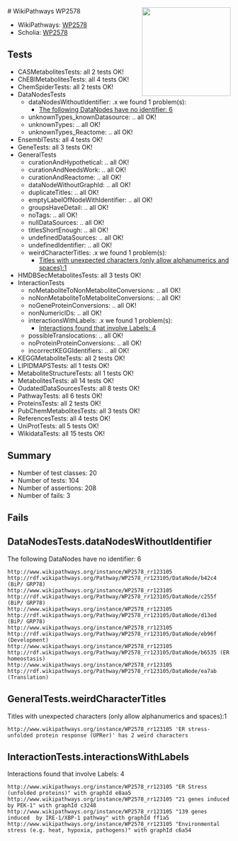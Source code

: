 <img style="float: right; width: 200px" src="https://upload.wikimedia.org/wikipedia/commons/thumb/8/83/Wplogo_with_text_500.png/640px-Wplogo_with_text_500.png" />
# WikiPathways WP2578

* WikiPathways: [WP2578](https://new.wikipathways.org/pathways/WP2578)
* Scholia: [WP2578](https://scholia.toolforge.org/wikipathways/WP2578)
## Tests
* CASMetabolitesTests: all 2 tests OK!
* ChEBIMetabolitesTests: all 4 tests OK!
* ChemSpiderTests: all 2 tests OK!
* DataNodesTests
    * dataNodesWithoutIdentifier: .x we found 1 problem(s):
        * [The following DataNodes have no identifier: 6](#d2d32fa5)
    * unknownTypes_knownDatasource: .. all OK!
    * unknownTypes: .. all OK!
    * unknownTypes_Reactome: .. all OK!
* EnsemblTests: all 4 tests OK!
* GeneTests: all 3 tests OK!
* GeneralTests
    * curationAndHypothetical: .. all OK!
    * curationAndNeedsWork: .. all OK!
    * curationAndReactome: .. all OK!
    * dataNodeWithoutGraphId: .. all OK!
    * duplicateTitles: .. all OK!
    * emptyLabelOfNodeWithIdentifier: .. all OK!
    * groupsHaveDetail: .. all OK!
    * noTags: .. all OK!
    * nullDataSources: .. all OK!
    * titlesShortEnough: .. all OK!
    * undefinedDataSources: .. all OK!
    * undefinedIdentifier: .. all OK!
    * weirdCharacterTitles: .x we found 1 problem(s):
        * [Titles with unexpected characters (only allow alphanumerics and spaces):1](#fda87b3f)
* HMDBSecMetabolitesTests: all 3 tests OK!
* InteractionTests
    * noMetaboliteToNonMetaboliteConversions: .. all OK!
    * noNonMetaboliteToMetaboliteConversions: .. all OK!
    * noGeneProteinConversions: .. all OK!
    * nonNumericIDs: .. all OK!
    * interactionsWithLabels: .x we found 1 problem(s):
        * [Interactions found that involve Labels: 4](#630d267b)
    * possibleTranslocations: .. all OK!
    * noProteinProteinConversions: .. all OK!
    * incorrectKEGGIdentifiers: .. all OK!
* KEGGMetaboliteTests: all 2 tests OK!
* LIPIDMAPSTests: all 1 tests OK!
* MetaboliteStructureTests: all 1 tests OK!
* MetabolitesTests: all 14 tests OK!
* OudatedDataSourcesTests: all 8 tests OK!
* PathwayTests: all 6 tests OK!
* ProteinsTests: all 2 tests OK!
* PubChemMetabolitesTests: all 3 tests OK!
* ReferencesTests: all 4 tests OK!
* UniProtTests: all 5 tests OK!
* WikidataTests: all 15 tests OK!


## Summary

* Number of test classes: 20
* Number of tests: 104
* Number of assertions: 208
* Number of fails: 3

## Fails

<a name="d2d32fa5" />

## DataNodesTests.dataNodesWithoutIdentifier

The following DataNodes have no identifier: 6
```
http://www.wikipathways.org/instance/WP2578_rr123105 http://rdf.wikipathways.org/Pathway/WP2578_rr123105/DataNode/b42c4 (BiP/ GRP78)
http://www.wikipathways.org/instance/WP2578_rr123105 http://rdf.wikipathways.org/Pathway/WP2578_rr123105/DataNode/c255f (BiP/ GRP78)
http://www.wikipathways.org/instance/WP2578_rr123105 http://rdf.wikipathways.org/Pathway/WP2578_rr123105/DataNode/d13ed (BiP/ GRP78)
http://www.wikipathways.org/instance/WP2578_rr123105 http://rdf.wikipathways.org/Pathway/WP2578_rr123105/DataNode/eb96f (Development)
http://www.wikipathways.org/instance/WP2578_rr123105 http://rdf.wikipathways.org/Pathway/WP2578_rr123105/DataNode/b6535 (ER homeostasis)
http://www.wikipathways.org/instance/WP2578_rr123105 http://rdf.wikipathways.org/Pathway/WP2578_rr123105/DataNode/ea7ab (Translation)
```

<a name="fda87b3f" />

## GeneralTests.weirdCharacterTitles

Titles with unexpected characters (only allow alphanumerics and spaces):1
```
http://www.wikipathways.org/instance/WP2578_rr123105 'ER stress-unfolded protein response (UPRer)' has 2 weird characters
```

<a name="630d267b" />

## InteractionTests.interactionsWithLabels

Interactions found that involve Labels: 4
```
http://www.wikipathways.org/instance/WP2578_rr123105 "ER Stress (unfolded proteins)" with graphId e8aa5
http://www.wikipathways.org/instance/WP2578_rr123105 "21 genes induced  by PEK-1" with graphId c3248
http://www.wikipathways.org/instance/WP2578_rr123105 "139 genes induced  by IRE-1/XBP-1 pathway" with graphId ff1a5
http://www.wikipathways.org/instance/WP2578_rr123105 "Environmental stress (e.g. heat, hypoxia, pathogens)" with graphId c6a54
```

